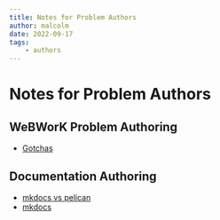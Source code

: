 ```yaml
---
title: Notes for Problem Authors
author: malcolm
date: 2022-09-17
tags:
    - authors
---
```


# Notes for Problem Authors

## WeBWorK Problem Authoring

* [Gotchas](ww-author-tips-gotchas.md)

## Documentation Authoring

* [mkdocs vs pelican](mkdocs-vs-pelican.md)
* [mkdocs](mkdocs.md)